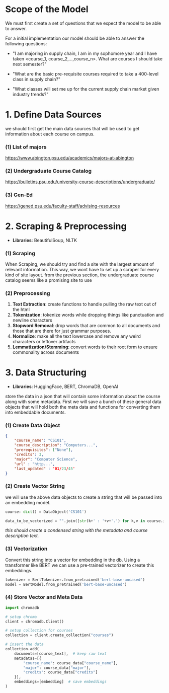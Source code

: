 
# Scope of the Model
We must first create a set of questions that we expect the model to be able to answer. 

For a initial implementation our model should be able to answer the following questions:

- "I am majoring in supply chain, I am in my sophomore year and I have taken <course_1, course_2,...,course_n>. What are courses I should take next semester?"

- "What are the basic pre-requisite courses required to take a 400-level class in supply chain?"

- "What classes will set me up for the current supply chain market given industry trends?"



# 1. Define Data Sources
we should first get the main data sources that will be used to get information about each course on campus.

### (1) List of majors
https://www.abington.psu.edu/academics/majors-at-abington

### (2) Undergraduate Course Catalog
https://bulletins.psu.edu/university-course-descriptions/undergraduate/

### (3) Gen-Ed
https://gened.psu.edu/faculty-staff/advising-resources

# 2. Scraping  & Preprocessing
- **Libraries**: BeautifulSoup, NLTK 
### (1) Scraping 

When Scraping, we should try and find a site with the largest amount of relevant information. This way, we wont have to set up a scraper for every kind of site layout. from the previous section, the undergraduate course catalog seems like a promising site to use 

### (2) Preprocessing

1. **Text Extraction**: create functions to handle pulling the raw text out of the html 
2. **Tokenization**: tokenize words while dropping things like punctuation and newline characters 
3. **Stopword Removal**: drop words that are common to all documents and those that are there for just grammar purposes. 
4. **Normalize**: make all the text lowercase and remove any weird characters or leftover artifacts 
5. **Lemmatization/Stemming**: convert words to their root form to ensure commonality across documents  

# 3. Data Structuring 
- **Libraries**: HuggingFace, BERT, ChromaDB, OpenAI

store the data in a json that will contain some information about the course along with some metadata. First we will save a bunch of these general data objects that will hold both the meta data and functions for converting them into embeddable documents.
### (1) Create Data Object 
```json 
{ 
	"course_name": "CS101", 
	"course_description": "Computers...", 
	"prerequisites": ["None"], 
	"credits": 3, 
	"major": "Computer Science",
	"url" : "http...",
	"last_updated" : '01/23/45'
}
```


### (2) Create Vector String
we will use the above data objects to create a string that will be passed into an embedding model.

```python 
course: dict() = DataObject('CS101') 

data_to_be_vectorized = "".join([str(k+' : '+v+'.') for k,v in course.items()])

```
*this should create a condensed string with the metadata and course description text.*

### (3) Vectorization
Convert this string into a vector for embedding in the db. Using a transformer like BERT we can use a pre-trained vectorizer to create this embeddings.
```Python 
tokenizer = BertTokenizer.from_pretrained('bert-base-uncased') 
model = BertModel.from_pretrained('bert-base-uncased')
```

### (4) Store Vector and Meta Data
```Python 
import chromadb

# setup chroma 
client = chromadb.Client()

# setup collection for courses
collection = client.create_collection("courses")

# insert the data
collection.add(
    documents=[course_text],  # keep raw text 
    metadatas=[{
        "course_name": course_data["course_name"],
        "major": course_data["major"],
        "credits": course_data["credits"]
    }],  
    embeddings=[embedding]  # save embeddings
)
```
